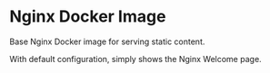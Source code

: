 Nginx Docker Image
==================

Base Nginx Docker image for serving static content.

With default configuration, simply shows the Nginx Welcome page.
